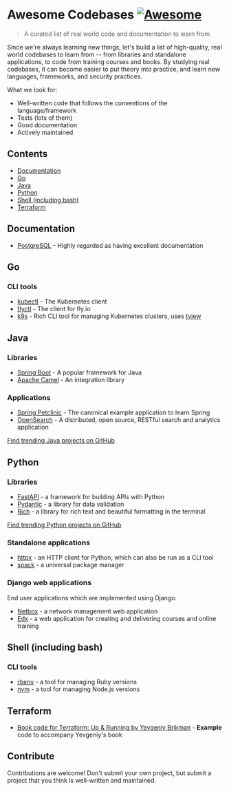 # Awesome Codebases [![Awesome](https://awesome.re/badge.svg)](https://awesome.re)

> A curated list of real world code and documentation to learn from

Since we're always learning new things, let's build a list of high-quality, real world codebases to learn from -- from libraries and standalone applications, to code from training courses and books. By studying real codebases, it can become easier to put theory into practice, and learn new languages, frameworks, and security practices.

What we look for:

- Well-written code that follows the conventions of the language/framework
- Tests (lots of them)
- Good documentation
- Actively maintained

## Contents

- [Documentation](#documentation)
- [Go](#go)
- [Java](#java)
- [Python](#python)
- [Shell (including bash)](#shell)
- [Terraform](#terraform)

## Documentation

- [PostgreSQL](https://github.com/postgres/postgres) - Highly regarded as having excellent documentation

## Go

### CLI tools

- [kubectl](https://github.com/kubernetes/kubectl) - The Kubernetes client
- [flyctl](https://github.com/superfly/flyctl) - The client for fly.io
- [k9s](https://github.com/derailed/k9s) - Rich CLI tool for managing Kubernetes clusters, uses [tview](https://github.com/rivo/tview)

## Java

### Libraries

- [Spring Boot](https://github.com/spring-projects/spring-boot) - A popular framework for Java
- [Apache Camel](https://github.com/apache/camel) - An integration library

### Applications

- [Spring Petclinic](https://github.com/spring-projects/spring-petclinic) - The canonical example application to learn Spring
- [OpenSearch](https://github.com/opensearch-project/OpenSearch) - A distributed, open source, RESTful search and analytics application

[Find trending Java projects on GitHub](https://github.com/trending/java?since=daily)

## Python

### Libraries

- [FastAPI](https://github.com/tiangolo/fastapi) - a framework for building APIs with Python
- [Pydantic](https://github.com/pydantic/pydantic) - a library for data validation
- [Rich](https://github.com/Textualize/rich) - a library for rich text and beautiful formatting in the terminal

[Find trending Python projects on GitHub](https://github.com/trending/python?since=daily)

### Standalone applications

- [httpx](https://github.com/encode/httpx) - an HTTP client for Python, which can also be run as a CLI tool
- [spack](https://github.com/spack/spack) - a universal package manager

### Django web applications

End user applications which are implemented using Django.

- [Netbox](https://github.com/netbox-community/netbox) - a network management web application
- [Edx](https://github.com/openedx/edx-platform) - a web application for creating and delivering courses and online training

## Shell (including bash)

### CLI tools

- [rbenv](https://github.com/rbenv/rbenv) - a tool for managing Ruby versions
- [nvm](https://github.com/nvm-sh/nvm) - a tool for managing Node.js versions

## Terraform

- [Book code for Terraform: Up & Running by Yevgeniy Brikman](https://github.com/brikis98/terraform-up-and-running-code) - **Example** code to accompany Yevgeniy's book


## Contribute

Contributions are welcome! Don't submit your own project, but submit a project that you think is well-written and maintained.

